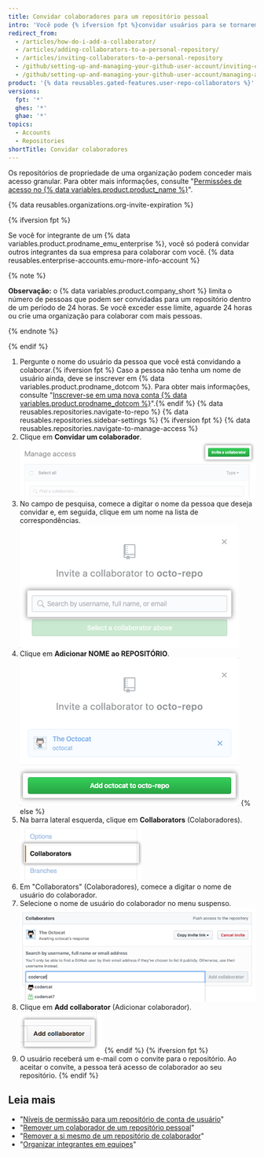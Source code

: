 ```yaml
---
title: Convidar colaboradores para um repositório pessoal
intro: 'Você pode {% ifversion fpt %}convidar usuários para se tornarem{% else %}adicionar usuários como{% endif %} colaboradores em seu repositório pessoal.'
redirect_from:
  - /articles/how-do-i-add-a-collaborator/
  - /articles/adding-collaborators-to-a-personal-repository/
  - /articles/inviting-collaborators-to-a-personal-repository
  - /github/setting-up-and-managing-your-github-user-account/inviting-collaborators-to-a-personal-repository
  - /github/setting-up-and-managing-your-github-user-account/managing-access-to-your-personal-repositories/inviting-collaborators-to-a-personal-repository
product: '{% data reusables.gated-features.user-repo-collaborators %}'
versions:
  fpt: '*'
  ghes: '*'
  ghae: '*'
topics:
  - Accounts
  - Repositories
shortTitle: Convidar colaboradores
---
```


Os repositórios de propriedade de uma organização podem conceder mais acesso granular. Para obter mais informações, consulte "[Permissões de acesso no {% data variables.product.product_name %}](/articles/access-permissions-on-github)".

{% data reusables.organizations.org-invite-expiration %}

{% ifversion fpt %}

Se você for integrante de um {% data variables.product.prodname_emu_enterprise %}, você só poderá convidar outros integrantes da sua empresa para colaborar com você. {% data reusables.enterprise-accounts.emu-more-info-account %}

{% note %}

**Observação:** o {% data variables.product.company_short %} limita o número de pessoas que podem ser convidadas para um repositório dentro de um período de 24 horas. Se você exceder esse limite, aguarde 24 horas ou crie uma organização para colaborar com mais pessoas.

{% endnote %}

{% endif %}

1. Pergunte o nome do usuário da pessoa que você está convidando a colaborar.{% ifversion fpt %} Caso a pessoa não tenha um nome de usuário ainda, deve se inscrever em {% data variables.product.prodname_dotcom %}. Para obter mais informações, consulte "[Inscrever-se em uma nova conta {% data variables.product.prodname_dotcom %}](/articles/signing-up-for-a-new-github-account)".{% endif %}
{% data reusables.repositories.navigate-to-repo %}
{% data reusables.repositories.sidebar-settings %}
{% ifversion fpt %}
{% data reusables.repositories.navigate-to-manage-access %}
1. Clique em **Convidar um colaborador**. ![Botão "Convidar um colaborador"](/assets/images/help/repository/invite-a-collaborator-button.png)
2. No campo de pesquisa, comece a digitar o nome da pessoa que deseja convidar e, em seguida, clique em um nome na lista de correspondências. ![Campo de pesquisa para digitar o nome de uma pessoa para convidar para o repositório](/assets/images/help/repository/manage-access-invite-search-field-user.png)
3. Clique em **Adicionar NOME ao REPOSITÓRIO**. ![Botão para adicionar um colaborador](/assets/images/help/repository/add-collaborator-user-repo.png)
{% else %}
5. Na barra lateral esquerda, clique em **Collaborators** (Colaboradores). ![Barra lateral Repository settings (Configurações de repositório) com destaque para Collaborators (Colaboradores)](/assets/images/help/repository/user-account-repo-settings-collaborators.png)
6. Em "Collaborators" (Colaboradores), comece a digitar o nome de usuário do colaborador.
7. Selecione o nome de usuário do colaborador no menu suspenso. ![Menu suspenso lista Collaborator (Colaborador)](/assets/images/help/repository/repo-settings-collab-autofill.png)
8. Clique em **Add collaborator** (Adicionar colaborador). ![Botão "Adicionar colaborador"](/assets/images/help/repository/repo-settings-collab-add.png)
{% endif %}
{% ifversion fpt %}
9. O usuário receberá um e-mail com o convite para o repositório. Ao aceitar o convite, a pessoa terá acesso de colaborador ao seu repositório.
{% endif %}

## Leia mais

- "[Níveis de permissão para um repositório de conta de usuário](/articles/permission-levels-for-a-user-account-repository/#collaborator-access-for-a-repository-owned-by-a-user-account)"
- "[Remover um colaborador de um repositório pessoal](/articles/removing-a-collaborator-from-a-personal-repository)"
- "[Remover a si mesmo de um repositório de colaborador](/articles/removing-yourself-from-a-collaborator-s-repository)"
- "[Organizar integrantes em equipes](/organizations/organizing-members-into-teams)"

